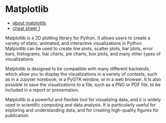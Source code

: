 # Matplotlib

- [about matplotlib](https://github.com/JakeAndTheRobot/python-tools/tree/main/matplotlib)
- [cheat sheet 1](https://github.com/JakeAndTheRobot/python-tools/tree/main/matplotlib)

Matplotlib is a 2D plotting library for Python. It allows users to create a variety of static, animated, and interactive visualizations in Python. Matplotlib can be used to create line plots, scatter plots, bar plots, error bars, histograms, bar charts, pie charts, box plots, and many other types of visualizations.

Matplotlib is designed to be compatible with many different backends, which allow you to display the visualizations in a variety of contexts, such as in a Jupyter notebook, in a PyGTK window, or in a web browser. It is also possible to save the visualizations to a file, such as a PNG or PDF file, to be included in a report or presentation.

Matplotlib is a powerful and flexible tool for visualizing data, and it is widely used in scientific computing and data analysis. It is particularly useful for exploring and understanding data, and for creating high-quality figures for publication.
